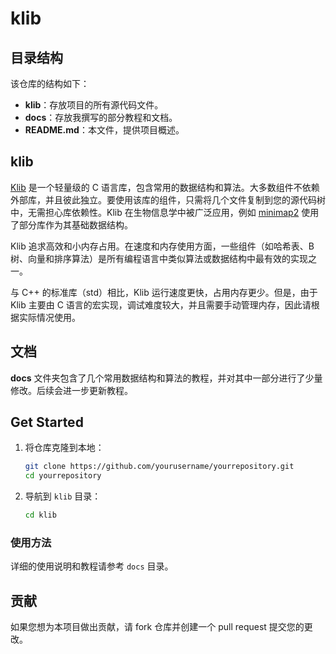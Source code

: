# klib


## 目录结构

该仓库的结构如下：

- **klib**：存放项目的所有源代码文件。
- **docs**：存放我撰写的部分教程和文档。
- **README.md**：本文件，提供项目概述。

## klib

[Klib](https://github.com/attractivechaos/klib) 是一个轻量级的 C 语言库，包含常用的数据结构和算法。大多数组件不依赖外部库，并且彼此独立。要使用该库的组件，只需将几个文件复制到您的源代码树中，无需担心库依赖性。Klib 在生物信息学中被广泛应用，例如 [minimap2](https://github.com/lh3/minimap2) 使用了部分库作为其基础数据结构。

Klib 追求高效和小内存占用。在速度和内存使用方面，一些组件（如哈希表、B 树、向量和排序算法）是所有编程语言中类似算法或数据结构中最有效的实现之一。

与 C++ 的标准库（std）相比，Klib 运行速度更快，占用内存更少。但是，由于 Klib 主要由 C 语言的宏实现，调试难度较大，并且需要手动管理内存，因此请根据实际情况使用。

## 文档

**docs** 文件夹包含了几个常用数据结构和算法的教程，并对其中一部分进行了少量修改。后续会进一步更新教程。

## Get Started


1. 将仓库克隆到本地：
    ```bash
    git clone https://github.com/yourusername/yourrepository.git
    cd yourrepository
    ```
2. 导航到 `klib` 目录：
    ```bash
    cd klib
    ```

### 使用方法

详细的使用说明和教程请参考 `docs` 目录。

## 贡献

如果您想为本项目做出贡献，请 fork 仓库并创建一个 pull request 提交您的更改。

